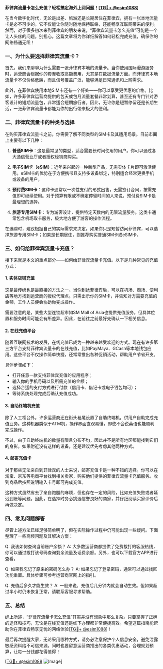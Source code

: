 **菲律宾流量卡怎么充值？轻松搞定海外上网问题！[[TG💪+ @esim1088](https://t.me/s/esim1088)]**

在当今数字化时代，无论是出差、旅游还是长期居住在菲律宾，拥有一张本地流量卡是必不可少的。它不仅能让你随时随地保持联络，还能畅享互联网带来的便利。然而，对于很多初次来到菲律宾的朋友来说，“菲律宾流量卡怎么充值”可能是一个让人头疼的问题。别担心，这篇文章将为你详细解答如何轻松完成充值，确保你的网络畅通无阻！

### 一、为什么要选择菲律宾流量卡？

首先，我们来聊聊为什么需要一张菲律宾本地的流量卡。当你使用国际漫游服务时，运营商会根据你的套餐收取高额费用，尤其是在数据流量方面。而菲律宾本地流量卡不仅价格低廉，而且信号覆盖广泛，能够满足日常通讯和上网需求。

此外，在菲律宾使用本地SIM卡还有一个好处——你可以享受更优惠的价格。比如，许多菲律宾运营商提供的包天或包月流量套餐非常划算，甚至还有专门针对游客设计的短期流量包，非常适合短期旅行者。因此，无论你是短暂停留还是长期生活，一张菲律宾流量卡都能为你的出行带来极大的便利。

### 二、菲律宾流量卡的种类与选择

在购买菲律宾流量卡之前，你需要了解不同类型的SIM卡及其适用场景。目前市面上主要有以下几种：

1. **普通SIM卡**：这是最常见的类型，适合需要长时间使用的用户。你可以通过各大通信营业厅或者授权经销商购买。
   
2. **电子SIM卡（eSIM）**：近年来兴起的一种新型产品，无需实体卡片即可激活使用。eSIM卡的优势在于方便携带且支持多设备绑定，特别适合经常更换手机或设备的用户。

3. **预付费SIM卡**：这种卡通常以一次性支付的形式出售，无需签订合同，按需充值即可继续使用。对于预算有限或不确定停留时间的人来说，预付费SIM卡是最理想的选择。

4. **旅游专用SIM卡**：专为游客设计，提供特定天数内的无限流量服务。这类卡通常包含机场取卡服务，极大地方便了游客的操作流程。

在选购时，建议根据自己的实际需求来决定。如果你只是短暂访问菲律宾，可以选择旅游专用SIM卡；如果是长期居住，则推荐购买普通SIM卡或eSIM卡。

### 三、如何给菲律宾流量卡充值？

接下来就是本文的重点部分——如何给菲律宾流量卡充值。以下是几种常见的充值方式：

#### 1. 实体店铺充值

这是最传统也是最直接的方法之一。当你到达菲律宾后，可以在机场、商场、便利店等地方找到运营商的授权代理点。只需出示你的SIM卡，并告知对方需要充值的金额，工作人员便会协助你完成操作。

需要注意的是，某些大型连锁超市如SM Mall of Asia也提供充值服务，但具体位置和服务时间可能会有所差异。因此，在前往之前最好先确认一下相关信息。

#### 2. 在线充值平台

随着互联网技术的发展，在线充值已成为一种越来越受欢迎的方式。现在有许多第三方平台支持菲律宾流量卡的在线充值，比如PayMaya、GCash等本地钱包应用。这些平台不仅操作简单快捷，还常常推出各种促销活动，帮助用户节省开支。

具体步骤如下：
- 打开任意一款支持菲律宾充值的应用程序；
- 输入你的手机号码以及所需充值的金额；
- 选择合适的支付方式进行付款（信用卡、借记卡或电子钱包均可）；
- 等待系统处理完成后确认充值成功。

#### 3. 自助终端机充值

除了人工柜台外，许多运营商还在街头巷尾设置了自助终端机，供用户自助完成充值业务。这种机器类似于ATM机，操作界面直观易懂，即使不会说英语也能顺利完成操作。

不过，由于自助终端机的数量有限且分布不均，因此并不是所有地区都能找到它们的身影。如果附近没有这样的设备，还是建议优先考虑其他两种方式。

#### 4. 邮寄充值卡

对于那些无法亲自到菲律宾的人士来说，邮寄充值卡是一种不错的选择。你可以在淘宝、京东等电商平台找到相关卖家，购买他们提供的菲律宾流量卡充值服务。收到商品后按照说明输入卡号即可完成充值。

这种方式虽然省去了亲自跑腿的麻烦，但也存在一定的风险，比如充值失败或者延迟到账等问题。因此，在选择时务必挑选信誉良好的商家，并仔细阅读买家评价后再做决定。

### 四、常见问题解答

尽管上述方法已经足够简单明了，但在实际操作过程中仍可能出现一些疑问。下面整理了一些高频问题及其解决方案：

Q: 我该如何查询当前账户余额？
A: 大多数运营商都提供了免费拨打的客服热线，你可以通过拨打该号码查询剩余流量及话费余额。另外，也可以下载官方APP进行查看。

Q: 如果我忘记了原来的密码怎么办？
A: 如果忘记了登录密码，通常可以通过找回功能重置。具体步骤可参考运营商官网上的指引。

Q: 充值后多久才能生效？
A: 一般来说，充值后几分钟内就会自动生效。但如果超过半小时仍未恢复正常，请联系客服寻求帮助。

### 五、总结

综上所述，“菲律宾流量卡怎么充值”其实并没有想象中那么复杂。只要掌握了正确的途径和技巧，无论是在线充值还是线下办理都非常便捷高效。希望这篇指南能帮助你在菲律宾畅享无忧的网络体验[[TG💪+ @esim1088](https://t.me/s/esim1088)]！

最后再次提醒大家，无论采用哪种方式，请务必注意保护个人信息安全，避免泄露敏感资料给不可信来源。同时也要留意运营商推出的各类优惠活动，合理规划预算，让每一分钱都花得值得！

[[TG💪+ @esim1088](https://t.me/s/esim1088) ![Image](https://i.postimg.cc/4NQfJmqS/Snipaste-2025-05-13-00-14-12.png)]